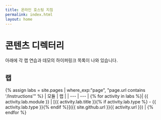```yaml
---
title: 온라인 호스팅 지침
permalink: index.html
layout: home
---
```


# 콘텐츠 디렉터리

아래에 각 랩 연습과 데모의 하이퍼링크 목록이 나와 있습니다.

## 랩

{% assign labs = site.pages | where_exp:"page", "page.url contains '/Instructions'" %}
| 모듈 | 랩 |
| --- | --- | 
{% for activity in labs  %}| {{ activity.lab.module }} | [{{ activity.lab.title }}{% if activity.lab.type %} - {{ activity.lab.type }}{% endif %}]({{ site.github.url }}{{ activity.url }}) |
{% endfor %}

